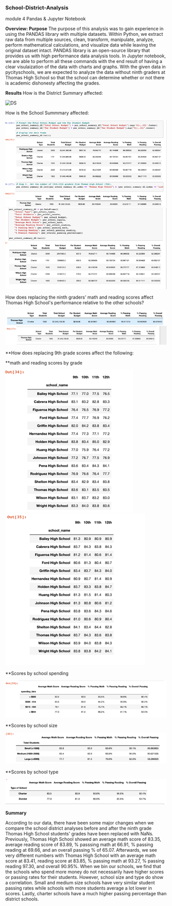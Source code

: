 ### School-District-Analysis
module 4 Pandas &amp; Jupyter Notebook

**Overview: Purpose**
The purpose of this analysis was to gain experience in using the PANDAS library with multiple datasets. Within Python, we extract raw data from multiple sources, clean, transform, manipulate, analyze, perform mathematical calculations, and visualize data while leaving the original dataset intact. PANDAS library is an open-source library that provides us with high performance data analysis tools. In Jupyter notebook, we are able to perform all these commands with the end result of having a clear visulaization of the data with charts and graphs. 
With the given data in pycityschools, we are expected to analyze the data without ninth graders at Thomas High School so that the school can determine whether or not there is academic dishonesty affecting the grades.

**Results**
How is the District Summary affected:

![DS](district_sammary.png)

How is the School Summmary affected:

![school1](school_summary_1.png)
![school2](school_summary_2.png)

How does replacing the ninth graders' math and reading scores affect Thomas High School's performance relative to the other schools?

![ths9](ths_9-12.png)
![ths10](ths_10-12.png)

**How does replacing 9th grade scores affect the following:

**math and reading scores by grade

![mathbygrade](math_grade.png)
![readingbygrade](reading_grade.png)

**Scores by school spending

![scoresbyspending](scores_spending.png)

**Scores by school size

![scoresbysize](scores_size.png)

**Scores by school type

![scoresbytype](scores_type.png)

**Summary**

According to our data, there have been some major changes when we compare the school district analyses before and after the ninth grade Thomas High School students' grades have been replaced with NaNs. Previously, Thomas High School showed an average math score of 83.35, average reading score of 83.89, % passsing math at 66.91, % passing reading at 69.66, and an overall passing % of 65.07. Afterwards, we see very different numbers with Thomas High School with an average math score at 83.41, reading score at 83.85, % passing math at 93.27, % passing reading 97.30, and overall 90.95%.
When we bin our schools, we find that the schools who spend more money do not necessarily have higher scores or passing rates for their students. However, school size and type do show a correlation. Small and medium size schools have very similar student passing rates while schools with more students average a lot lower in scores. Lastly, charter schools have a much higher passing percentage than district schools.




